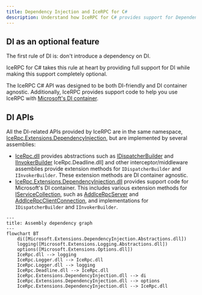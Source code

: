 ```yaml
---
title: Dependency Injection and IceRPC for C#
description: Understand how IceRPC for C# provides support for Dependency Injection (DI).
---
```


## DI as an optional feature

The first rule of DI is: don't introduce a dependency on DI.

IceRPC for C# takes this rule at heart by providing full support for DI while making this support completely optional.

The IceRPC C# API was designed to be both DI-friendly and DI container agnostic. Additionally, IceRPC provides support
code to help you use IceRPC with [Microsoft's DI container][microsoft-di-container].

## DI APIs

All the DI-related APIs provided by IceRPC are in the same namespace, [IceRpc.Extensions.DependencyInjection], but are
implemented by several assemblies:
- [IceRpc.dll] provides abstractions such as [IDispatcherBuilder] and [IInvokerBuilder] IceRpc.Deadline.dll] and other
interceptor/middleware assemblies provide extension methods for `IDispatcherBuilder` and `IInvokerBuilder`. These
extension methods are DI container agnostic.
- [IceRpc.Extensions.DependencyInjection.dll] provides support code for Microsoft's DI container. This includes various
extension methods for [IServiceCollection], such as [AddIceRpcServer] and [AddIceRpcClientConnection], and
implementations for `IDispatcherBuilder` and `IInvokerBuilder`.

```mermaid
---
title: Assembly dependency graph
---
flowchart BT
    di([Microsoft.Extensions.DependencyInjection.Abstractions.dll])
    logging([Microsoft.Extensions.Logging.Abstractions.dll])
    options([Microsoft.Extensions.Options.dll])
    IceRpc.dll --> logging
    IceRpc.Logger.dll --> IceRpc.dll
    IceRpc.Logger.dll --> logging
    IceRpc.Deadline.dll --> IceRpc.dll
    IceRpc.Extensions.DependencyInjection.dll --> di
    IceRpc.Extensions.DependencyInjection.dll --> options
    IceRpc.Extensions.DependencyInjection.dll --> IceRpc.dll
```

[microsoft-di-container]: https://learn.microsoft.com/en-us/dotnet/core/extensions/dependency-injection

[AddIceRpcServer]: csharp:IceRpc.Extensions.DependencyInjection.ServerServiceCollectionExtensions
[AddIceRpcClientConnection]: csharp:IceRpc.Extensions.DependencyInjection.ClientConnectionServiceCollectionExtensions
[IceRpc.Extensions.DependencyInjection]: csharp:IceRpc.Extensions.DependencyInjection
[IServiceCollection]: https://learn.microsoft.com/en-us/dotnet/api/microsoft.extensions.dependencyinjection.iservicecollection
[IDispatcherBuilder]: csharp:IceRpc.Extensions.DependencyInjection.IDispatcherBuilder
[IInvokerBuilder]: csharp:IceRpc.Extensions.DependencyInjection.IInvokerBuilder

[IceRpc.dll]: https://github.com/icerpc/icerpc-csharp/blob/0.2.x/src/IceRpc/README.md
[IceRpc.Logger.dll]: https://github.com/icerpc/icerpc-csharp/blob/0.2.x/src/IceRpc.Logger/README.md
[IceRpc.Deadline.dll]: https://github.com/icerpc/icerpc-csharp/blob/0.2.x/src/IceRpc.Deadline/README.md
[IceRpc.Extensions.DependencyInjection.dll]: https://github.com/icerpc/icerpc-csharp/blob/0.2.x/src/IceRpc.Extensions.DependencyInjection/README.md
